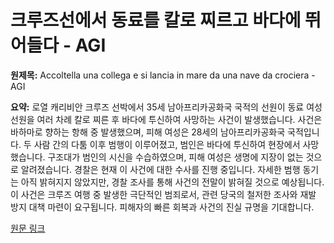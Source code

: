 # 크루즈선에서 동료를 칼로 찌르고 바다에 뛰어들다 - AGI

**원제목:** Accoltella una collega e si lancia in mare da una nave da crociera - AGI

**요약:** 로열 캐리비안 크루즈 선박에서 35세 남아프리카공화국 국적의 선원이 동료 여성 선원을 여러 차례 칼로 찌른 후 바다에 투신하여 사망하는 사건이 발생했습니다.  사건은 바하마로 향하는 항해 중 발생했으며, 피해 여성은 28세의 남아프리카공화국 국적입니다.  두 사람 간의 다툼 이후 범행이 이루어졌고, 범인은 바다에 투신하여 현장에서 사망했습니다.  구조대가 범인의 시신을 수습하였으며, 피해 여성은 생명에 지장이 없는 것으로 알려졌습니다.  경찰은 현재 이 사건에 대한 수사를 진행 중입니다.  자세한 범행 동기는 아직 밝혀지지 않았지만,  경찰 조사를 통해 사건의 전말이 밝혀질 것으로 예상됩니다.  이 사건은 크루즈 여행 중 발생한 극단적인 범죄로서,  관련 당국의 철저한 조사와 재발 방지 대책 마련이 요구됩니다.  피해자의 빠른 회복과  사건의 진실 규명을 기대합니다.

[원문 링크](https://www.agi.it/estero/news/2025-07-25/accoltella-collega-lancia-mare-nave-crociera-32458398/)
